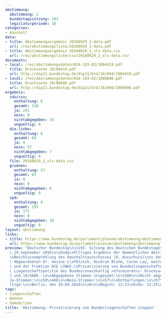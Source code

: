 ```yaml
---
abstimmung:
  abstimmung: 2
  bundestagssitzung: 193
  legislaturperiode: 18
categories:
- Haushalt
data:
- title: Abstimmungsergebnis 20160929_2-data.pdf
  url: /res/abstimmungsliste/20160929_2-data.pdf
- title: Abstimmungsergebnis 20160929_2_xls-data.csv
  url: /res/abstimmungsliste/csv/20160929_2_xls-data.csv
documents:
- local: /res/abstimmungsdaten/018-193-02/1804419.pdf
  title: Drucksache 18/04419.pdf
  url: http://dip21.bundestag.de/dip21/btd/18/044/1804419.pdf
- local: /res/abstimmungsdaten/018-193-02/1806686.pdf
  title: Drucksache 18/06686.pdf
  url: http://dip21.bundestag.de/dip21/btd/18/066/1806686.pdf
ergebnis:
  cdu/csu:
    enthaltung: 0
    gesamt: 310
    ja: 291
    nein: 0
    nichtabgegeben: 19
    ungueltig: 0
  die.linke:
    enthaltung: 0
    gesamt: 64
    ja: 0
    nein: 57
    nichtabgegeben: 7
    ungueltig: 0
  file: 20160929_2_xls-data.csv
  gruenen:
    enthaltung: 57
    gesamt: 63
    ja: 0
    nein: 0
    nichtabgegeben: 6
    ungueltig: 0
  spd:
    enthaltung: 0
    gesamt: 193
    ja: 175
    nein: 0
    nichtabgegeben: 18
    ungueltig: 0
layout: abstimmung
links:
- title: https://www.bundestag.de/parlament/plenum/abstimmung/abstimmung?id=420
  url: https://www.bundestag.de/parlament/plenum/abstimmung/abstimmung?id=420
preview: "Deutscher Bundestag\n\n193. Sitzung des Deutschen Bundestages\nam Donnerstag,\
  \ 29.September 2016\n\nEndg\xFCltiges Ergebnis der Namentlichen Abstimmung Nr. 2\n\
  \nBeschlussempfehlung des Haushaltsausschusses (8. Ausschuss)\nzu dem Antrag der\
  \ Abgeordneten Dr. Gesine L\xF6tzsch, Heidrun Bluhm, Caren Lay, weiterer\nAbgeordneter\
  \ und der Fraktion DIE LINKE.\nPrivatisierung von Bundesliegenschaften stoppen -\
  \ Liegenschaftspolitik des Bundes\nnachhaltig reformieren\n- Drucksachen 18/4419\
  \ und 18/6686 -\n\nAbgegebene Stimmen insgesamt:\n\n580\n\nNicht abgegebene Stimmen:\n\
  Ja-Stimmen:\n\n50\n466\n\nNein-Stimmen:\n\n57\n\nEnthaltungen:\n\n57\n\nUng\xFC\
  ltige:\n\nBerlin, den 29.09.2016\n\n0\n\nBeginn: 12:23\nEnde: 12:25\n"
tags:
- Liegenschaften
- Wohnen
- Immobilien
title: 'Abstimmung: Privatisierung von Bundesliegenschaften stoppen'
---
```

